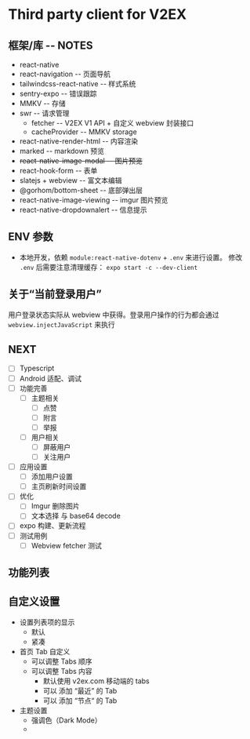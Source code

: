 # Third party client for V2EX

## 框架/库 -- NOTES

- react-native
- react-navigation -- 页面导航
- tailwindcss-react-native -- 样式系统
- sentry-expo -- 错误跟踪
- MMKV -- 存储
- swr -- 请求管理
  - fetcher -- V2EX V1 API + 自定义 webview 封装接口
  - cacheProvider -- MMKV storage
- react-native-render-html -- 内容渲染
- marked -- markdown 预览
- ~~react-native-image-modal -- 图片预览~~
- react-hook-form -- 表单
- slatejs + webview -- 富文本编辑
- @gorhom/bottom-sheet -- 底部弹出层
- react-native-image-viewing -- imgur 图片预览
- react-native-dropdownalert -- 信息提示

## ENV 参数

- 本地开发，依赖 `module:react-native-dotenv` + `.env` 来进行设置。 修改 `.env` 后需要注意清理缓存： `expo start -c --dev-client`

## 关于“当前登录用户”

用户登录状态实际从 webview 中获得。登录用户操作的行为都会通过 `webview.injectJavaScript` 来执行

## NEXT

- [ ] Typescript
- [ ] Android 适配、调试
- [ ] 功能完善
  - [ ] 主题相关
    - [ ] 点赞
    - [ ] 附言
    - [ ] 举报
  - [ ] 用户相关
    - [ ] 屏蔽用户
    - [ ] 关注用户
- [ ] 应用设置
  - [ ] 添加用户设置
  - [ ] 主页刷新时间设置
- [ ] 优化
  - [ ] Imgur 删除图片
  - [ ] 文本选择 与 base64 decode
- [ ] expo 构建、更新流程
- [ ] 测试用例
  - [ ] Webview fetcher 测试

## 功能列表

## 自定义设置

- 设置列表项的显示
  - 默认
  - 紧凑
- 首页 Tab 自定义
  - 可以调整 Tabs 顺序
  - 可以调整 Tabs 内容
    - 默认使用 v2ex.com 移动端的 tabs
    - 可以 添加 “最近” 的 Tab
    - 可以 添加 “节点“ 的 Tab
- 主题设置
  - 强调色（Dark Mode）
  -
